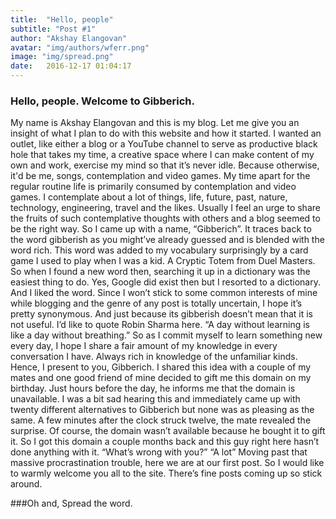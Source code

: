 ```yaml
---
title:  "Hello, people"
subtitle: "Post #1"
author: "Akshay Elangovan"
avatar: "img/authors/wferr.png"
image: "img/spread.png"
date:   2016-12-17 01:04:17
---
```


### Hello, people. Welcome to Gibberich.
My name is Akshay Elangovan and this is my blog. Let me give you an insight of what I plan to do with this website and how it started. I wanted an outlet, like either a blog or a YouTube channel to serve as productive black hole that takes my time, a creative space where I can make content of my own and work, exercise my mind so that it’s never idle. Because otherwise, it'd be me, songs, contemplation and video games. My time apart for the regular routine life is primarily consumed by contemplation and video games. I contemplate about a lot of things, life, future, past, nature, technology, engineering, travel and the likes. Usually I feel an urge to share the fruits of such contemplative thoughts with others and a blog seemed to be the right way. So I came up with a name, “Gibberich”. It traces back to the word gibberish as you might’ve already guessed and is blended with the word rich. This word was added to my vocabulary surprisingly by a card game I used to play when I was a kid. A Cryptic Totem from Duel Masters. So when I found a new word then, searching it up in a dictionary was the easiest thing to do. Yes, Google did exist then but I resorted to a dictionary. And I liked the word. Since I won’t stick to some common interests of mine while blogging and the genre of any post is totally uncertain, I hope it’s pretty synonymous. And just because its gibberish doesn’t mean that it is not useful. I’d like to quote Robin Sharma here. “A day without learning is like a day without breathing.” So as I commit myself to learn something new every day, I hope I share a fair amount of my knowledge in every conversation I have. Always rich in knowledge of the unfamiliar kinds. Hence, I present to you, Gibberich. I shared this idea with a couple of my mates and one good friend of mine decided to gift me this domain on my birthday. Just hours before the day, he informs me that the domain is unavailable. I was a bit sad hearing this and immediately came up with twenty different alternatives to Gibberich but none was as pleasing as the same. A few minutes after the clock struck twelve, the mate revealed the surprise. Of course, the domain wasn’t available because he bought it to gift it. So I got this domain a couple months back and this guy right here hasn’t done anything with it. “What’s wrong with you?” “A lot” Moving past that massive procrastination trouble, here we are at our first post. So I would like to warmly welcome you all to the site. There’s fine posts coming up so stick around.

###Oh and, Spread the word.
